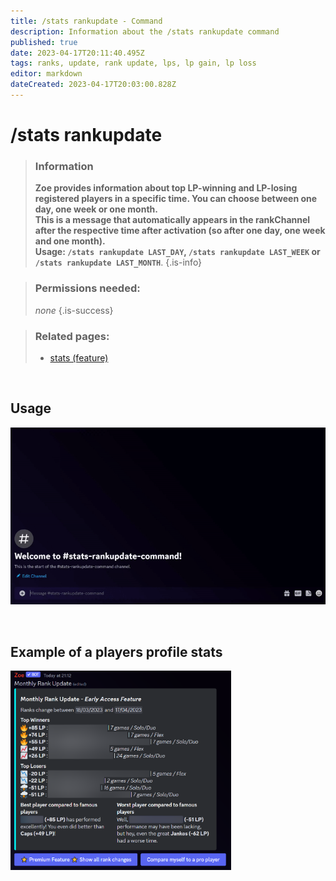 ```yaml
---
title: /stats rankupdate - Command
description: Information about the /stats rankupdate command
published: true
date: 2023-04-17T20:11:40.495Z
tags: ranks, update, rank update, lps, lp gain, lp loss
editor: markdown
dateCreated: 2023-04-17T20:03:00.828Z
---
```


# /stats rankupdate

>### Information
>**Zoe provides information about top LP-winning and LP-losing registered players in a specific time. You can choose between one day, one week or one month.** <br>
>**This is a message that automatically appears in the rankChannel after the respective time after activation (so after one day, one week and one month).** <br>
>**Usage: `/stats rankupdate LAST_DAY`,  `/stats rankupdate LAST_WEEK` or  `/stats rankupdate LAST_MONTH`**. 
>{.is-info}

>### Permissions needed:
> *none*
>{.is-success}

>### Related pages:
>-   [stats (feature)](/en/features/stats-cmd/)

<br>


## Usage

![](/stats_rankupdate.gif)

<br>

## Example of a players profile stats

<img src="/stats_rankupdate.png" width="70%" />
